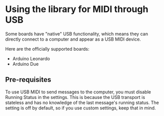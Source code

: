 # Using the library for MIDI through USB

Some boards have "native" USB functionality, which means they can directly
connect to a computer and appear as a USB MIDI device.

Here are the officially supported boards:

-   Arduino Leonardo
-   Arduino Due

## Pre-requisites

To use USB MIDI to send messages to the computer, you must disable Running
Status in the settings. This is because the USB transport is stateless and has
no knowledge of the last message's running status.
The setting is off by default, so if you use custom settings, keep that in mind.
